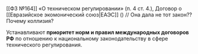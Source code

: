 [[ФЗ №164]] «О техническом регулировании» (п. 4 ст. 4.), Договор о [[Евразийское экомонический союз|ЕАЭС]] () 
// Она дала не тот закон?? Почему коллизия?

Устанавливают **приоритет норм и правил международных договоров РФ** по отношению к национальному законодательству в сфере технического регулирования.